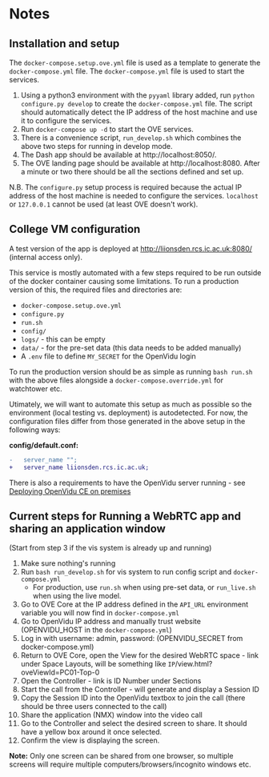 # Notes

## Installation and setup

The `docker-compose.setup.ove.yml` file is used as a template to generate the `docker-compose.yml` file. The `docker-compose.yml` file is used to start the services.

1. Using a python3 environment with the `pyyaml` library added, run `python configure.py develop` to create the `docker-compose.yml` file. The script should automatically detect the IP address of the host machine and use it to configure the services.
2. Run `docker-compose up -d` to start the OVE services.
3. There is a convenience script, `run_develop.sh` which combines the above two steps for running in develop mode.
4. The Dash app should be available at http://localhost:8050/. <!-- markdownlint-disable-line MD034 -->
5. The OVE landing page should be available at http://localhost:8080. After a minute or two there should be all the sections defined and set up. <!-- markdownlint-disable-line MD034 -->

N.B. The `configure.py` setup process is required because the actual IP address of the host machine is needed to configure the services. `localhost` or `127.0.0.1` cannot be used (at least OVE doesn't work).

## College VM configuration

A test version of the app is deployed at http://liionsden.rcs.ic.ac.uk:8080/ (internal access only). <!-- markdownlint-disable-line MD034 -->

This service is mostly automated with a few steps required to be run outside of the docker container causing some limitations. To run a production version of this, the required files and directories are:

- `docker-compose.setup.ove.yml`
- `configure.py`
- `run.sh`
- `config/`
- `logs/` - this can be empty
- `data/` - for the pre-set data (this data needs to be added manually)
- A `.env` file to define `MY_SECRET` for the OpenVidu login

To run the production version should be as simple as running `bash run.sh` with the above files alongside a `docker-compose.override.yml` for watchtower etc.

Utimately, we will want to automate this setup as much as possible so the environment (local testing vs. deployment) is autodetected. For now, the configuration files differ from those generated in the above setup in the following ways:

**config/default.conf:**

```diff
-   server_name "";
+   server_name liionsden.rcs.ic.ac.uk;
```

There is also a requirements to have the OpenVidu server running - see [Deploying OpenVidu CE on premises](https://docs.openvidu.io/en/stable/deployment/ce/on-premises/)

## Current steps for Running a WebRTC app and sharing an application window

(Start from step 3 if the vis system is already up and running)

1. Make sure nothing's running
2. Run `bash run_develop.sh` for vis system to run config script and `docker-compose.yml`
   - For production, use `run.sh` when using pre-set data, or `run_live.sh` when using the live model.
3. Go to OVE Core at the IP address defined in the `API_URL` environment variable you will now find in `docker-compose.yml`
4. Go to OpenVidu IP address and manually trust website (OPENVIDU_HOST in the `docker-compose.yml`)
5. Log in with username: admin, password: (OPENVIDU_SECRET from docker-compose.yml)
6. Return to OVE Core, open the View for the desired WebRTC space - link under Space Layouts, will be something like `IP`/view.html?oveViewId=PC01-Top-0
7. Open the Controller - link is ID Number under Sections
8. Start the call from the Controller - will generate and display a Session ID
9. Copy the Session ID into the OpenVidu textbox to join the call (there should be three users connected to the call)
10. Share the application (NMX) window into the video call
11. Go to the Controller and select the desired screen to share. It should have a yellow box around it once selected.
12. Confirm the view is displaying the screen.

**Note:** Only one screen can be shared from one browser, so multiple screens will require multiple computers/browsers/incognito windows etc.
